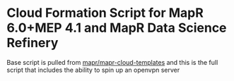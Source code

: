 # Cloud Formation Script for MapR 6.0+MEP 4.1 and MapR Data Science Refinery

Base script is pulled from [mapr/mapr-cloud-templates](https://github.com/mapr/mapr-cloud-templates) and this is the full script that includes the ability to spin up an openvpn server 
